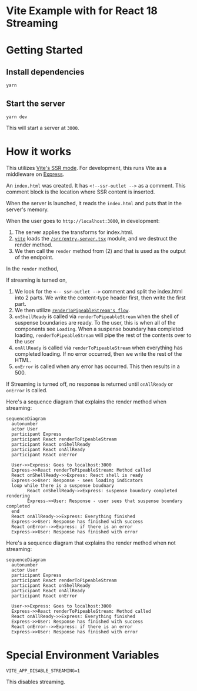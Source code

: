 # Vite Example with for React 18 Streaming

# Getting Started

## Install dependencies

```
yarn
```

## Start the server

```
yarn dev
```

This will start a server at `3000`.

# How it works

This utilizes [Vite's SSR mode](https://vitejs.dev/guide/ssr.html). For development, this runs Vite as a middleware on [Express](https://expressjs.com/).

An `index.html` was created. It has `<!--ssr-outlet -->` as a comment. This comment block is the location where SSR content is inserted.

When the server is launched, it reads the `index.html` and puts that in the server's memory.

When the user goes to `http://localhost:3000`, in development:

1. The server applies the transforms for index.html.
2. [`vite`](https://vitejs.dev/) loads the [`/src/entry-server.tsx`](/src/entry-server.tsx) module, and we destruct the render method.
3. We then call the `render` method from (2) and that is used as the output of the endpoint.

In the `render` method,

If streaming is turned on,

1. We look for the `<-- ssr-outlet -->` comment and split the index.html into 2 parts. We write the content-type header first, then write the first part.
2. We then utilize [`renderToPipeableStream's flow`](https://reactjs.org/docs/react-dom-server.html#rendertopipeablestream).
3. `onShellReady` is called via `renderToPipeableStream` when the shell of suspense boundaries are ready. To the user, this is when all of the components see `Loading`. When a suspense boundary has completed loading, `renderToPipeableStream` will pipe the rest of the contents over to the user
4. `onAllReady` is called via `renderToPipeableStream` when everything has completed loading. If no error occurred, then we write the rest of the HTML.
5. `onError` is called when any error has occurred. This then results in a 500.

If Streaming is turned off, no response is returned until `onAllReady` or `onError` is called.

Here's a sequence diagram that explains the render method when streaming:

```mermaid
sequenceDiagram
  autonumber
  actor User
  participant Express
  participant React renderToPipeableStream
  participant React onShellReady
  participant React onAllReady
  participant React onError

  User->>Express: Goes to localhost:3000
  Express->>React renderToPipeableStream: Method called
  React onShellReady->>Express: React shell is ready
  Express->>User: Response - sees loading indicators
  loop while there is a suspense boudnary
        React onShellReady->>Express: suspense boundary completed rendering
        Express->>User: Response - user sees that suspense boundary completed
  end
  React onAllReady->>Express: Everything finished
  Express->>User: Response has finished with success
  React onError-->>Express: if there is an error
  Express->>User: Response has finished with error
```

Here's a sequence diagram that explains the render method when not streaming:

```mermaid
sequenceDiagram
  autonumber
  actor User
  participant Express
  participant React renderToPipeableStream
  participant React onShellReady
  participant React onAllReady
  participant React onError

  User->>Express: Goes to localhost:3000
  Express->>React renderToPipeableStream: Method called
  React onAllReady->>Express: Everything finished
  Express->>User: Response has finished with success
  React onError-->>Express: if there is an error
  Express->>User: Response has finished with error
```

# Special Environment Variables

```
VITE_APP_DISABLE_STREAMING=1
```

This disables streaming.
